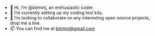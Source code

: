 - 👋 Hi, I’m @bitminj, an enthusiastic coder.
- 🌱 I’m currently setting up my coding tool kits.
- 💞️ I’m looking to collaborate on any interesting open source projects, drop me a line.
- 📫 You can find me at bitminj@gmail.com

<!---
bitminj/bitminj is a ✨ special ✨ repository because its `README.md` (this file) appears on your GitHub profile.
You can click the Preview link to take a look at your changes.
--->
